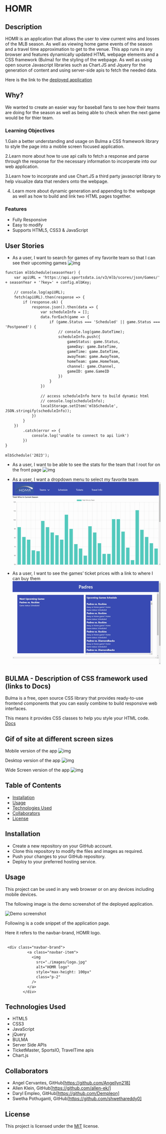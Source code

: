 # HOMR

## Description

HOMR is an application that allows the user to view current wins and losses of the MLB season. As well as viewing home game events of the season and a travel time approximation to get to the venue. This app runs in any browser and features dynamically updated HTML webpage elements
and a CSS framework (Bulma) for the styling of the webpage. As well as using open source Javascript libraries such as Chart.JS and Jquery for the generation of content and using server-side apis to fetch the needed data.

Here is the link to the [deployed application](https://shwethareddy0.github.io/homr/)

## Why?

We wanted to create an easier way for baseball fans to see how their teams are doing for the season as well as being able to check when the next game would be for thier team.
### Learning Objectives

1.Gain a better understanding and usage on Bulma a CSS framework library to style the page into a moblie screen focused application.

2.Learn more about how to use api calls to fetch a response and parse through the response for the necessary information to incorperate into our web application.

3.Learn how to incorprate and use Chart.JS a third party javascript library to help visualize data that renders onto the webpage.

4. Learn more about dynamic generation and appending to the webpage as well as how to build and link two HTML pages together.

### Features

- Fully Responsive
- Easy to modify
- Supports HTML5, CSS3 & JavaScript

## User Stories
- As a user, I want to search for games of my favorite team so that I can see their upcoming games
![img](./images/search-for-team.gif)

```
function mlbSchedule(seasonYear) {
    var apiURL = 'https://api.sportsdata.io/v3/mlb/scores/json/Games/' + seasonYear + '?key=' + config.mlbKey;

    // console.log(apiURL);
    fetch(apiURL).then(response => {
        if (response.ok) {
            response.json().then(data => {
                var scheduleInfo = [];
                data.forEach(game => {
                    if (game.Status === 'Scheduled' || game.Status === 'Postponed') {
                        // console.log(game.DateTime);
                        scheduleInfo.push({
                            gameStatus: game.Status,
                            gameDay: game.DateTime,
                            gameTime: game.DateTime,
                            awayTeam: game.AwayTeam,
                            homeTeam: game.HomeTeam,
                            channel: game.Channel,
                            gameID: game.GameID
                        })
                    }
                })

                // access scheduleInfo here to build dynamic html
                // console.log(scheduleInfo);
                localStorage.setItem('mlbSchedule', JSON.stringify(scheduleInfo));
            })
        }
    })
        .catch(error => {
            console.log('unable to connect to api link')
        })
}

mlbSchedule('2023');
```

- As a user, I want to be able to see the stats for the team that I root for on the front page
![img](./images/HOMR-frontpage.gif)

- As a user, I want a dropdown menu to select my favorite team
![img](./images/team-selectiondropdown.gif)

- As a user, I want to see the games’ ticket prices with a link to where I can buy them
![img](./images/ticketlink.gif)




## BULMA - Description of CSS framework used (links to Docs)
Bulma is a free, open source CSS library that provides ready-to-use frontend components that you can easily combine to build responsive web interfaces.

This means it provides CSS classes to help you style your HTML code.
[Docs](https://bulma.io/documentation/)


## Gif of site at different screen sizes
Mobile version of the app 
![img](./images/homr-mobile.gif)

Desktop version of the app 
![img](./images/homr-desktop.gif)

Wide Screen version of the app 
![img](./images/homr-widescreen.gif)





## Table of Contents

- [Installation](#installation)
- [Usage](#usage)
- [Technologies Used](#technologies-used)
- [Collaborators](#Collaborators)
- [License](#license)

## Installation

- Create a new repository on your GitHub account.
- Clone this repository to modify the files and images as required.
- Push your changes to your GitHub repository.
- Deploy to your preferred hosting service.

## Usage

This project can be used in any web browser or on any devices including mobile devices.

The following image is the demo screenshot of the deployed application.

![Demo screenshot](./images/HOMR-Demo.gif)

Following is a code snippet of the application page.

Here it refers to the navbar-brand, HOMR logo.

```html5

 <div class="navbar-brand">
          <a class="navbar-item">
            <img
              src="./images/logo.jpg"
              alt="HOMR logo"
              style="max-height: 100px"
              class="p-2"
            />
          </a>
        </div>
```

## Technologies Used

- HTML5
- CSS3
- JavaScript
- jQuery
- BULMA
- Server Side APIs
- TicketMaster, SportsIO, TravelTime apis
- Chart.js

## Collaborators

- Angel Cervantes, GitHub[https://github.com/Angellyn218]
- Allen Klein, GitHub[https://github.com/allen-ek/]
- Daryl Empleo, GitHub[https://github.com/Dempleon]
- Swetha Pothuganti, GitHub[https://github.com/shwethareddy0]

## License

This project is licensed under the [MIT](./LICENSE) license.

